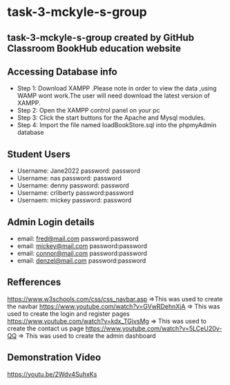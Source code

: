 # task-3-mckyle-s-group
task-3-mckyle-s-group created by GitHub Classroom
BookHub education website
---------------------------------------
Accessing Database info
---------------------------------------
* Step 1: Download XAMPP .Please note in order to view the data ,using WAMP wont work.The user will need download
         the latest version of XAMPP.
* Step 2: Open the XAMPP control panel on your pc 
* Step 3: Click the start buttons for the Apache and Mysql  modules.
* Step 4: Import the file named loadBookStore.sql into the phpmyAdmin database


Student Users 
----------------------------------------
* Username: Jane2022 password: password
* Username: nas  password: password
* Username: denny password: password 
* Username: crliberty password:password
* Usernaem: mickey  password: password

Admin Login details
---------------------------------------
* email: fred@mail.com  password:password
* email: mickey@mail.com  password:password
* email: connor@mail.com  password:password
* email: denzel@mail.com  password:password

Refferences
------------------------------------------
https://www.w3schools.com/css/css_navbar.asp =>This was used to create the navbar 
https://www.youtube.com/watch?v=GVwRDehnXjA => This was used to create the login and register pages 
https://www.youtube.com/watch?v=kdx_TGjvsMg => This was used to create the contact us page
https://www.youtube.com/watch?v=5LCeU20v-QQ => This was used to create the admin dashboard

Demonstration Video 
-------------------------------------
https://youtu.be/2Wdv4SuhxKs

